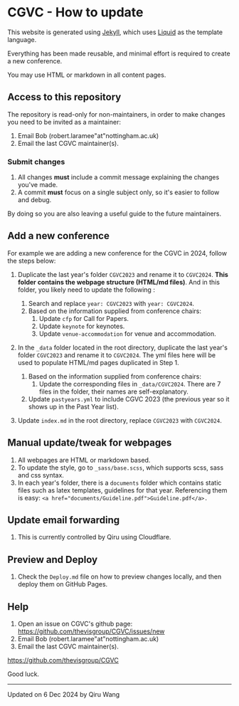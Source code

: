 # CGVC - How to update

This website is generated using [Jekyll](https://jekyllrb.com/), which uses [Liquid](https://shopify.github.io/liquid) as the template language.

Everything has been made reusable, and minimal effort is required to create a new conference.

You may use HTML or markdown in all content pages.

## Access to this repository

The repository is read-only for non-maintainers, in order to make changes you need to be invited as a maintainer:

1. Email Bob (robert.laramee"at"nottingham.ac.uk)
2. Email the last CGVC maintainer(s).

### Submit changes

1. All changes **must** include a commit message explaining the changes you've made.
1. A commit **must** focus on a single subject only, so it's easier to follow and debug.

By doing so you are also leaving a useful guide to the future maintainers.

## Add a new conference

For example we are adding a new conference for the CGVC in 2024, follow the steps below:

1. Duplicate the last year's folder `CGVC2023` and rename it to `CGVC2024`. **This folder contains the webpage structure (HTML/md files)**. And in this folder, you likely need to update the following :
   1. Search and replace `year: CGVC2023` with `year: CGVC2024`.
   1. Based on the information supplied from conference chairs:
      1. Update `cfp` for Call for Papers.
      1. Update `keynote` for keynotes.
      1. Update `venue-accommodation` for venue and accommodation.
1. In the `_data` folder located in the root directory, duplicate the last year's folder `CGVC2023` and rename it to `CGVC2024`. The yml files here will be used to populate HTML/md pages duplicated in Step 1.

   1. Based on the information supplied from conference chairs:
      1. Update the corresponding files in `_data/CGVC2024`. There are 7 files in the folder, their names are self-explanatory.
   1. Update `pastyears.yml` to include CGVC 2023 (the previous year so it shows up in the Past Year list).

1. Update `index.md` in the root directory, replace `CGVC2023` with `CGVC2024`.

## Manual update/tweak for webpages

1. All webpages are HTML or markdown based.
1. To update the style, go to `_sass/base.scss`, which supports scss, sass and css syntax.
1. In each year's folder, there is a `documents` folder which contains static files such as latex templates, guidelines for that year. Referencing them is easy: `<a href="documents/Guideline.pdf">Guideline.pdf</a>.`

## Update email forwarding

1. This is currently controlled by Qiru using Cloudflare.

## Preview and Deploy

1. Check the `Deploy.md` file on how to preview changes locally, and then deploy them on GitHub Pages.

## Help

1. Open an issue on CGVC's github page: <https://github.com/thevisgroup/CGVC/issues/new>
1. Email Bob (robert.laramee"at"nottingham.ac.uk)
1. Email the last CGVC maintainer(s).

<https://github.com/thevisgroup/CGVC>

Good luck.

---

Updated on 6 Dec 2024 by Qiru Wang
